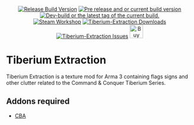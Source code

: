 <p align="center">
<a href="https://github.com/EvulDev/Tiberium-Extraction/releases/latest"><img src="https://img.shields.io/github/release/EvulDev/Tiberium-Extraction.svg?style=for-the-badge&label=Release%20Build" alt="Release Build Version"></a>
 <a href="https://github.com/EvulDev/Tiberium-Extraction/releases/"><img src="https://img.shields.io/github/release/EvulDev/Tiberium-Extraction/all.svg?style=for-the-badge&label=Pre-release" alt="Pre release and or current build version"></a>
 <a href="https://github.com/EvulDev/Tiberium-Extraction/tags"><img src="https://img.shields.io/github/tag/EvulDev/Tiberium-Extraction.svg?style=for-the-badge&colorB=df2d00&label=Latest%20Tag" alt="Dev-build or the latest tag of the current build."></a><br>
<a href="https://steamcommunity.com/workshop/filedetails/?id=2348253481"><img src="https://img.shields.io/endpoint.svg?url=https%3A%2F%2Fshieldsio-steam-workshop.jross.me%2F2348253481&style=for-the-badge" alt="Steam Workshop"></a>
 <a href="https://github.com/EvulDev/Tiberium-Extraction/releases/latest"><img src="https://img.shields.io/github/downloads/EvulDev/Tiberium-Extraction/total.svg?style=for-the-badge&label=Downloads" alt="Tiberium-Extraction Downloads"></a>
 <a href="https://github.com/EvulDev/Tiberium-Extraction/issues"><img src="https://img.shields.io/github/issues-raw/EvulDev/Tiberium-Extraction.svg?style=for-the-badge&label=Issues" alt="Tiberium-Extraction Issues"></a>
 <a href='https://ko-fi.com/I2I01RWL4' target='_blank'><img height='29' style='border:0px;height:36px;' src='https://cdn.ko-fi.com/cdn/kofi5.png?v=2' border='0' alt='Buy Me a Coffee at ko-fi.com' /></a>
</p>

# Tiberium Extraction
Tiberium Extraction is a texture mod for Arma 3 containing flags signs and other clutter related to the Command & Conquer Tiberium Series.

## Addons required
- [CBA](https://github.com/CBATeam/CBA_A3)
